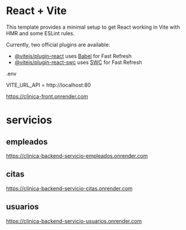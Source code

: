 # React + Vite

This template provides a minimal setup to get React working in Vite with HMR and some ESLint rules.

Currently, two official plugins are available:

- [@vitejs/plugin-react](https://github.com/vitejs/vite-plugin-react/blob/main/packages/plugin-react/README.md) uses [Babel](https://babeljs.io/) for Fast Refresh
- [@vitejs/plugin-react-swc](https://github.com/vitejs/vite-plugin-react-swc) uses [SWC](https://swc.rs/) for Fast Refresh

.env

VITE_URL_API = http://localhost:80




<!-- web app -->
https://clinica-front.onrender.com

# servicios

## empleados

https://clinica-backend-servicio-empleados.onrender.com

## citas

https://clinica-backend-servicio-citas.onrender.com

## usuarios

https://clinica-backend-servicio-usuarios.onrender.com
